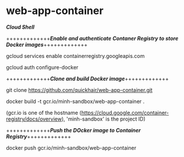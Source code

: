 # web-app-container
**_Cloud Shell_**

+++++++++++++**_Enable and authenticate Contaner Registry to store Docker images_**+++++++++++++

gcloud services enable containerregistry.googleapis.com

gcloud auth configure-docker

+++++++++++++**_Clone and build Docker image_**+++++++++++++

git clone https://github.com/quickhair/web-app-container.git

docker build -t gcr.io/minh-sandbox/web-app-container .

(gcr.io is one of the hostname (https://cloud.google.com/container-registry/docs/overview), 'minh-sandbox' is the project ID)

+++++++++++++**_Push the DOcker image to Container Registry_**+++++++++++++

docker push gcr.io/minh-sandbox/web-app-container
